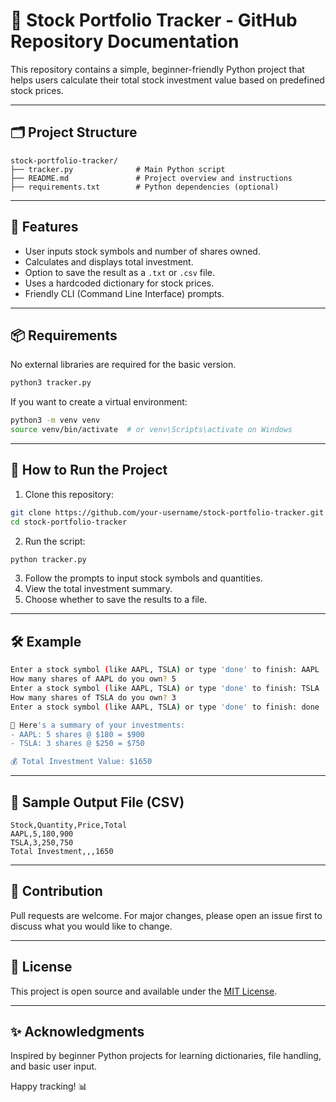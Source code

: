 # 📘 Stock Portfolio Tracker - GitHub Repository Documentation

This repository contains a simple, beginner-friendly Python project that helps users calculate their total stock investment value based on predefined stock prices.

---

## 🗂️ Project Structure

```
stock-portfolio-tracker/
├── tracker.py              # Main Python script
├── README.md               # Project overview and instructions
├── requirements.txt        # Python dependencies (optional)
```

---

## 🧾 Features

* User inputs stock symbols and number of shares owned.
* Calculates and displays total investment.
* Option to save the result as a `.txt` or `.csv` file.
* Uses a hardcoded dictionary for stock prices.
* Friendly CLI (Command Line Interface) prompts.

---

## 📦 Requirements

No external libraries are required for the basic version.

```bash
python3 tracker.py
```

If you want to create a virtual environment:

```bash
python3 -m venv venv
source venv/bin/activate  # or venv\Scripts\activate on Windows
```

---

## 🚀 How to Run the Project

1. Clone this repository:

```bash
git clone https://github.com/your-username/stock-portfolio-tracker.git
cd stock-portfolio-tracker
```

2. Run the script:

```bash
python tracker.py
```

3. Follow the prompts to input stock symbols and quantities.
4. View the total investment summary.
5. Choose whether to save the results to a file.

---

## 🛠️ Example

```bash
Enter a stock symbol (like AAPL, TSLA) or type 'done' to finish: AAPL
How many shares of AAPL do you own? 5
Enter a stock symbol (like AAPL, TSLA) or type 'done' to finish: TSLA
How many shares of TSLA do you own? 3
Enter a stock symbol (like AAPL, TSLA) or type 'done' to finish: done

🧾 Here's a summary of your investments:
- AAPL: 5 shares @ $180 = $900
- TSLA: 3 shares @ $250 = $750

💰 Total Investment Value: $1650
```

---

## 📄 Sample Output File (CSV)

```
Stock,Quantity,Price,Total
AAPL,5,180,900
TSLA,3,250,750
Total Investment,,,1650
```

---

## 🤝 Contribution

Pull requests are welcome. For major changes, please open an issue first to discuss what you would like to change.

---

## 📜 License

This project is open source and available under the [MIT License](LICENSE).

---

## ✨ Acknowledgments

Inspired by beginner Python projects for learning dictionaries, file handling, and basic user input.

Happy tracking! 📊
